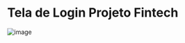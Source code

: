# Tela de Login Projeto Fintech

![image](https://github.com/alancjo/fintech-tela-login/assets/63166076/a8fd4950-9900-4892-b286-f885e27359fd)
